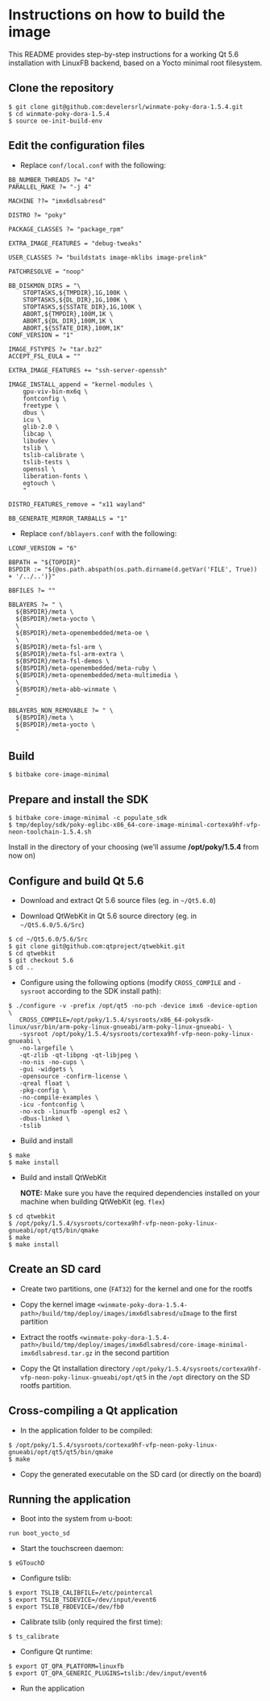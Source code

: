 Instructions on how to build the image
======================================

This README provides step-by-step instructions for a working Qt 5.6 installation
with LinuxFB backend, based on a Yocto minimal root filesystem.


## Clone the repository


```
$ git clone git@github.com:develersrl/winmate-poky-dora-1.5.4.git
$ cd winmate-poky-dora-1.5.4
$ source oe-init-build-env
```


## Edit the configuration files


* Replace `conf/local.conf` with the following:

```
BB_NUMBER_THREADS ?= "4"
PARALLEL_MAKE ?= "-j 4"

MACHINE ??= "imx6dlsabresd"

DISTRO ?= "poky"

PACKAGE_CLASSES ?= "package_rpm"

EXTRA_IMAGE_FEATURES = "debug-tweaks"

USER_CLASSES ?= "buildstats image-mklibs image-prelink"

PATCHRESOLVE = "noop"

BB_DISKMON_DIRS = "\
    STOPTASKS,${TMPDIR},1G,100K \
    STOPTASKS,${DL_DIR},1G,100K \
    STOPTASKS,${SSTATE_DIR},1G,100K \
    ABORT,${TMPDIR},100M,1K \
    ABORT,${DL_DIR},100M,1K \
    ABORT,${SSTATE_DIR},100M,1K" 
CONF_VERSION = "1"

IMAGE_FSTYPES ?= "tar.bz2"
ACCEPT_FSL_EULA = ""

EXTRA_IMAGE_FEATURES += "ssh-server-openssh"

IMAGE_INSTALL_append = "kernel-modules \
	gpu-viv-bin-mx6q \
	fontconfig \
	freetype \
	dbus \
	icu \
	glib-2.0 \
	libcap \
	libudev \
	tslib \
	tslib-calibrate \
	tslib-tests \
	openssl \
	liberation-fonts \
	egtouch \
	"

DISTRO_FEATURES_remove = "x11 wayland"

BB_GENERATE_MIRROR_TARBALLS = "1"
```


* Replace `conf/bblayers.conf` with the following:

```
LCONF_VERSION = "6"

BBPATH = "${TOPDIR}"
BSPDIR := "${@os.path.abspath(os.path.dirname(d.getVar('FILE', True)) + '/../..')}"

BBFILES ?= ""

BBLAYERS ?= " \
  ${BSPDIR}/meta \
  ${BSPDIR}/meta-yocto \
  \
  ${BSPDIR}/meta-openembedded/meta-oe \
  \
  ${BSPDIR}/meta-fsl-arm \
  ${BSPDIR}/meta-fsl-arm-extra \
  ${BSPDIR}/meta-fsl-demos \
  ${BSPDIR}/meta-openembedded/meta-ruby \
  ${BSPDIR}/meta-openembedded/meta-multimedia \
  \
  ${BSPDIR}/meta-abb-winmate \
  "

BBLAYERS_NON_REMOVABLE ?= " \
  ${BSPDIR}/meta \
  ${BSPDIR}/meta-yocto \
  "
```


## Build


```
$ bitbake core-image-minimal
```


## Prepare and install the SDK


```
$ bitbake core-image-minimal -c populate_sdk
$ tmp/deploy/sdk/poky-eglibc-x86_64-core-image-minimal-cortexa9hf-vfp-neon-toolchain-1.5.4.sh
```

Install in the directory of your choosing (we'll assume **/opt/poky/1.5.4** from now on)


## Configure and build Qt 5.6


* Download and extract Qt 5.6 source files (eg. in `~/Qt5.6.0`)

* Download QtWebKit in Qt 5.6 source directory (eg. in `~/Qt5.6.0/5.6/Src`)

```
$ cd ~/Qt5.6.0/5.6/Src
$ git clone git@github.com:qtproject/qtwebkit.git
$ cd qtwebkit
$ git checkout 5.6
$ cd ..
```

* Configure using the following options (modify `CROSS_COMPILE` and `-sysroot` according to the SDK install path):

```
$ ./configure -v -prefix /opt/qt5 -no-pch -device imx6 -device-option \
   CROSS_COMPILE=/opt/poky/1.5.4/sysroots/x86_64-pokysdk-linux/usr/bin/arm-poky-linux-gnueabi/arm-poky-linux-gnueabi- \
   -sysroot /opt/poky/1.5.4/sysroots/cortexa9hf-vfp-neon-poky-linux-gnueabi \
   -no-largefile \
   -qt-zlib -qt-libpng -qt-libjpeg \
   -no-nis -no-cups \
   -gui -widgets \
   -opensource -confirm-license \
   -qreal float \
   -pkg-config \
   -no-compile-examples \
   -icu -fontconfig \
   -no-xcb -linuxfb -opengl es2 \
   -dbus-linked \
   -tslib
```

* Build and install

```
$ make
$ make install
```

* Build and install QtWebKit

    **NOTE:** Make sure you have the required dependencies installed on your machine when building QtWebKit (eg. `flex`)

```
$ cd qtwebkit
$ /opt/poky/1.5.4/sysroots/cortexa9hf-vfp-neon-poky-linux-gnueabi/opt/qt5/bin/qmake
$ make
$ make install
```


## Create an SD card

* Create two partitions, one (`FAT32`) for the kernel and one for the rootfs

* Copy the kernel image `<winmate-poky-dora-1.5.4-path>/build/tmp/deploy/images/imx6dlsabresd/uImage` to the first partition

* Extract the rootfs `<winmate-poky-dora-1.5.4-path>/build/tmp/deploy/images/imx6dlsabresd/core-image-minimal-imx6dlsabresd.tar.gz`
in the second partition

* Copy the Qt installation directory `/opt/poky/1.5.4/sysroots/cortexa9hf-vfp-neon-poky-linux-gnueabi/opt/qt5`
in the `/opt` directory on the SD rootfs partition.


## Cross-compiling a Qt application

* In the application folder to be compiled:

```
$ /opt/poky/1.5.4/sysroots/cortexa9hf-vfp-neon-poky-linux-gnueabi/opt/qt5/qt5/bin/qmake
$ make
```

* Copy the generated executable on the SD card (or directly on the board)


## Running the application

* Boot into the system from u-boot:

```
run boot_yocto_sd
```

* Start the touchscreen daemon:

```
$ eGTouchD
```

* Configure tslib:

```
$ export TSLIB_CALIBFILE=/etc/pointercal
$ export TSLIB_TSDEVICE=/dev/input/event6
$ export TSLIB_FBDEVICE=/dev/fb0
```

* Calibrate tslib (only required the first time):

```
$ ts_calibrate
```

* Configure Qt runtime:

```
$ export QT_QPA_PLATFORM=linuxfb
$ export QT_QPA_GENERIC_PLUGINS=tslib:/dev/input/event6
```

* Run the application


